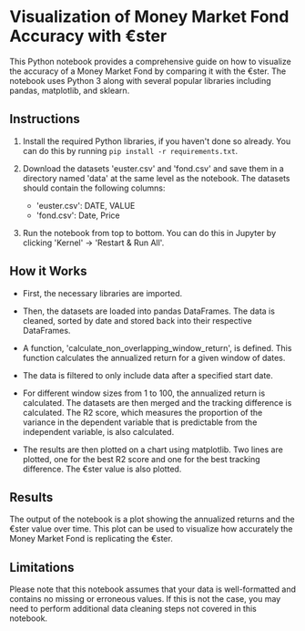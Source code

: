 # Visualization of Money Market Fond Accuracy with €ster

This Python notebook provides a comprehensive guide on how to visualize the accuracy of a Money Market Fond by comparing it with the €ster. The notebook uses Python 3 along with several popular libraries including pandas, matplotlib, and sklearn.

## Instructions

1. Install the required Python libraries, if you haven't done so already. You can do this by running `pip install -r requirements.txt`.

2. Download the datasets 'euster.csv' and 'fond.csv' and save them in a directory named 'data' at the same level as the notebook. The datasets should contain the following columns:

   - 'euster.csv': DATE, VALUE
   - 'fond.csv': Date, Price

3. Run the notebook from top to bottom. You can do this in Jupyter by clicking 'Kernel' -> 'Restart & Run All'.

## How it Works

- First, the necessary libraries are imported.

- Then, the datasets are loaded into pandas DataFrames. The data is cleaned, sorted by date and stored back into their respective DataFrames.

- A function, 'calculate_non_overlapping_window_return', is defined. This function calculates the annualized return for a given window of dates.

- The data is filtered to only include data after a specified start date.

- For different window sizes from 1 to 100, the annualized return is calculated. The datasets are then merged and the tracking difference is calculated. The R2 score, which measures the proportion of the variance in the dependent variable that is predictable from the independent variable, is also calculated.

- The results are then plotted on a chart using matplotlib. Two lines are plotted, one for the best R2 score and one for the best tracking difference. The €ster value is also plotted.

## Results

The output of the notebook is a plot showing the annualized returns and the €ster value over time. This plot can be used to visualize how accurately the Money Market Fond is replicating the €ster.

## Limitations

Please note that this notebook assumes that your data is well-formatted and contains no missing or erroneous values. If this is not the case, you may need to perform additional data cleaning steps not covered in this notebook.


